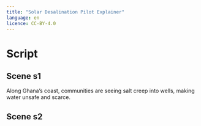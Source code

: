 ```yaml
---
title: "Solar Desalination Pilot Explainer"
language: en
licence: CC-BY-4.0
---
```


# Script

## Scene s1
Along Ghana’s coast, communities are seeing salt creep into wells, making water unsafe and scarce.

## Scene s2
<Add narration aligning to storyboard and pacing targets>
